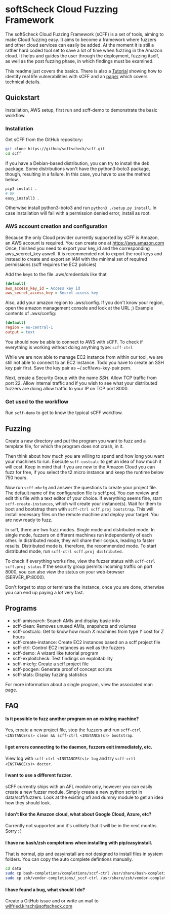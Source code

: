# softScheck Cloud Fuzzing Framework

The softScheck Cloud Fuzzing Framework (sCFF) is a set of tools, aiming to make
Cloud fuzzing easy. It aims to become a framework where fuzzers and other cloud
services can easily be added. At the moment it is still a rather hard coded
tool set to save a lot of time when fuzzing in the Amazon cloud. It helps and
guides the user through the deployment, fuzzing itself, as well as the post fuzzing phase, in which findings must be examined.

This readme just covers the basics. There is also a [Tutorial](https://www.softscheck.com/en/identifying-security-vulnerabilities-with-cloud-fuzzing) showing how to identify real life vulnerabilities with sCFF and an 
[paper](https://www.softscheck.com/publications/Pohl_Kirsch_scff_paper_170405.pdf) which covers technical details.

## Quickstart

Installation, AWS setup, first run and scff-demo to demonstrate the basic workflow.

### Installation

Get sCFF from the GitHub repository:
```bash
git clone https://github/softscheck/scff.git
cd scff
```

If you have a Debian-based distribution, you can try to install the deb package. Some distributions won't have the
python3-boto3 package, though, resulting in a failure. In this case, you have to use the method below.

```bash
pip3 install .
# OR
easy_install3 . 
```
Otherwise install python3-boto3 and run `python3 ./setup.py install`.
In case installation will fail with a permission denied error, install as root.

### AWS account creation and configuration

Because the only Cloud provider currently supported by sCFF is Amazon, an AWS account is required. You can create one at <https://aws.amazon.com>
Once, finished you need to export your key_id and the corresponding aws_secrect_key aswell. It is recommended not to export the root keys and instead to create and export an IAM with the minimal set of required permissions (scff requires the EC2 policies)

Add the keys to the file .aws/credentials like that
```ini
[default]
aws_access_key_id = Access key id
aws_secret_access_key = Secret access key
```

Also, add your amazon region to .aws/config. If you don't know your region, open
the amazon management console and look at the URL ;)
Example contents of .aws/config:
```ini
[default]
region = eu-central-1
output = text
``` 

You should now be able to connect to AWS with sCFF. To check if everything is
working without doing anything type: `scff-ctrl`

While we are now able to manage EC2 instance from within our tool, we are still
not able to connect to an EC2 instance. Todo you have to create an SSH key pair first.
Save the key pair as ~/.scff/aws-key-pair.pem.

Next, create a Security Group with the name *SSH*. Allow TCP traffic from port 22.
Allow internal traffic and if you wish to see what your distributed fuzzers are
doing allow traffic to your IP on TCP port 8000.

### Get used to the workflow

Run `scff-demo` to get to know the typical sCFF workflow.


## Fuzzing

Create a new directory and put the program you want to fuzz and a template file, for which the program
does not crash, in it.

Then think about how much you are willing to spend and how long you want your machines to run. Execute `scff-costcalc` to get an idea of how much it will cost. Keep in mind that if you are new to the Amazon Cloud you can fuzz for free, if you select the t2.micro instance and keep the runtime below 750 hours.

Now run `scff-mkcfg` and answer the questions to create your project file. The
default name of the configuration file is scff.proj. You can review and edit this
file with a text editor of your choice. If everything seems fine, start 
`scff-create-instances`, which will create your instance(s). Wait for them to boot
and bootstrap them with `scff-ctrl scff.proj bootstrap`. This will install necessary
files on the remote machine and deploy your target. You are now ready to fuzz.

In scff, there are two fuzz modes. Single mode and distributed mode. In single mode,
fuzzers on different machines run independently of each other. In distributed mode, they
will share their corpus, leading to faster results. Distributed mode is, therefore, the recommended mode. To start distributed mode, run `scff-ctrl scff.proj distributed`.

To check if everything works fine, view the fuzzer status with
`scff-ctrl scff.proj status` If the security group permits incoming traffic on port 8000, you can also view the status on your web-browser (SERVER_IP:8000).

Don't forget to stop or terminate the instance, once you are done, otherwise you
can end up paying a *lot* very fast.


## Programs

* scff-amisearch: Search AMIs and display basic info
* scff-clean: Removes unused AMIs, snapshots and volumes
* scff-costcalc: Get to know how much *X* machines from type *Y* cost for *Z* hours
* scff-create-instance: Create EC2 instances based on a scff project file
* scff-ctrl: Control EC2 instances as well as the fuzzers
* scff-demo: A wizard like tutorial program
* scff-exploitcheck: Test findings on exploitability
* scff-mkcfg: Create a scff project file
* scff-pocgen: Generate proof of concept scripts
* scff-stats: Display fuzzing statistics

For more information about a single program, view the associated man page.

## FAQ

#### Is it possible to fuzz another program on an existing machine?
Yes, create a new project file, stop the fuzzers and run `scff-ctrl <INSTANCE(s)> clean && scff-ctrl <INSTANCE(s)> bootstrap`.

#### I get errors connecting to the daemon, fuzzers exit immediately, etc.
View log with `scff-ctrl <INSTANCES(s)> log` and try `scff-crtl <INSTANCE(s)> doctor`.

#### I want to use a different fuzzer.
sCFF currently ships with an AFL module only, however you can easily create
a new fuzzer module. Simply create a new python script in data/scff/fuzzers.
Look at the existing afl and dummy module to get an idea how they should look.

#### I don't like the Amazon cloud, what about Google Cloud, Azure, etc?
Currently not supported and it's unlikely that it will be in the next months. Sorry :(

#### I have no bash/zsh completions when installing with pip/easyinstall.
That is normal, pip and easyinstall are not designed to install files in system folders. You can copy the auto complete defintions manually.

```bash
cd data
sudo cp bash-completions/completions/sccf-ctrl /usr/share/bash-completions/completions
sudo cp zsh/vendor-completions/_sccf-ctrl /usr/share/zsh/vendor-completions
```

#### I have found a bug, what should I do?
Create a GitHub issue and or write an mail to wilfried.kirsch@softscheck.com

